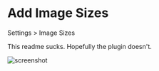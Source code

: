 Add Image Sizes
===============


Settings > Image Sizes

This readme sucks. Hopefully the plugin doesn't.

![screenshot](screenshot.png)
